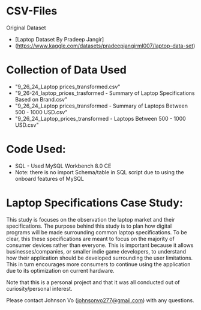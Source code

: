 # CSV-Files
Original Dataset
- [Laptop Dataset By Pradeep Jangir]
- (https://www.kaggle.com/datasets/pradeepjangirml007/laptop-data-set)

# Collection of Data Used
- "9_26_24_Laptop prices_transformed.csv" 
- "9_26-24_laptop_prices_trasformed - Summary of Laptop Specifications Based on Brand.csv"
- "9_26_24_Laptop prices_transformed - Summary of Laptops Between 500 - 1000 USD.csv"
- "9_26_24_Laptop_prices_transformed - Laptops Between 500 - 1000 USD.csv"

# Code Used:
- SQL - Used MySQL Workbench 8.0 CE
- Note: there is no import Schema/table in SQL script due to using the onboard features of MySQL

# Laptop Specifications Case Study:
This study is focuses on the observation the laptop market and their specifications. The purpose behind this study is to plan how digital programs will be made surrounding common laptop specifications. To be clear, this these specifications are meant to focus on the majority of consumer devices rather than everyone. This is important because it allows businesses/companies, or smaller indie game developers, to understand how their application should be developed surrounding the user limitations. This in turn encourages more consumers to continue using the application due to its optimization on current hardware. 

Note that this is a personal project and that it was all conducted out of curiosity/personal interest.

Please contact Johnson Vo (johnsonvo277@gmail.com) with any questions.

